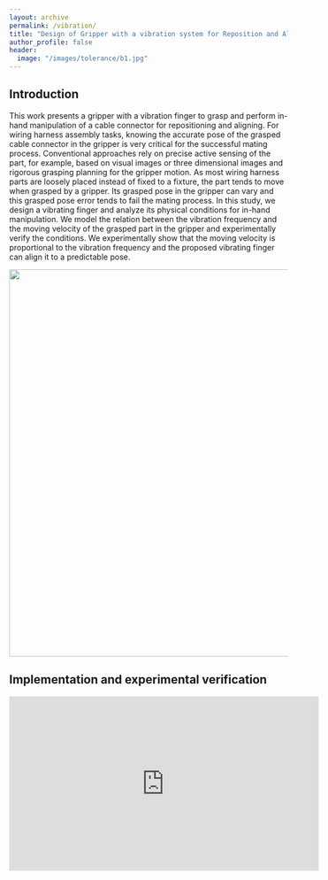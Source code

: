 ```yaml
---
layout: archive
permalink: /vibration/
title: "Design of Gripper with a vibration system for Reposition and Alignment of cable"
author_profile: false
header:
  image: "/images/tolerance/b1.jpg"
---
```


## Introduction

 This work presents a gripper with a vibration finger to grasp and perform in-hand manipulation of a cable connector for repositioning and aligning. For wiring harness assembly tasks, knowing the accurate pose of the grasped cable connector in the gripper is very critical for the successful mating process. Conventional approaches rely on precise active sensing of the part, for example, based on visual images or three dimensional images and rigorous grasping planning for the gripper motion. As most wiring harness parts are loosely placed instead of fixed to a fixture, the part tends to move when grasped by a gripper. Its grasped pose in the gripper can vary and this grasped pose error tends to fail the mating process. In this study, we design a vibrating finger and analyze its physical conditions for in-hand manipulation. We model the relation between the vibration frequency and the moving velocity of the grasped part in the gripper and experimentally verify the conditions. We experimentally show that the moving velocity is proportional to the vibration frequency and the proposed vibrating finger can align it to a predictable pose. 

<P ALIGN="center"><img src="{{ site.url }}{{ site.baseurl }}/images/vibration/F1.jpg" width="700"></P>

## Implementation and experimental verification

<iframe width="560" height="315" src="https://www.youtube.com/embed/avqnbM4VFvM" frameborder="0" allow="accelerometer; autoplay; encrypted-media; gyroscope; picture-in-picture" allowfullscreen></iframe>
